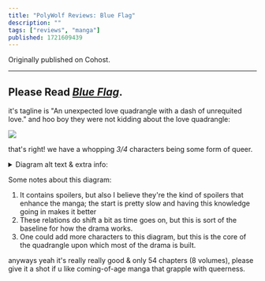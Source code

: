 ```yaml
---
title: "PolyWolf Reviews: Blue Flag"
description: ""
tags: ["reviews", "manga"]
published: 1721609439
---
```


Originally published on Cohost.

---

## Please Read _[Blue Flag](https://www.viz.com/blue-flag)_.

it's tagline is "An unexpected love quadrangle with a dash of unrequited love." and hoo boy they were not kidding about the love quadrangle:

![](https://static.wolfgirl.dev/06b6e089-ad3a-4d34-a9c9-3217d524e2e5/blue%20flag%20love%20quadrangle.png)

that's right! we have a whopping _3/4_ characters being some form of queer.

<details><summary>Diagram alt text & extra info:</summary>

- Taichi (dark haired guy, small):
  - -> Toma: childhood friends
  - -> Futaba: in love
  - -> Masumi: acquaintance. thinks she's mean to him
  - Toma -> Big Girl: thinks he has a crush
  - Futaba -> Toma: thinks she has a crush, so doesn't act on his own crush
- Toma (light haired guy, big & strong):
  - -> Taichi: in love (Gay!)
  - -> Futaba: good friend
  - -> Masumi: good friend, knows about her crush on Futaba
  - Taichi <-> Futaba: knows about their mutual attraction
- Futaba (light haired girl, small):
  - -> Taichi: "likes", but actually in love with
  - -> Toma: wants to be (in a Trans way!), but doesn't realize this and thinks it's love
    - I'm still using she/her pronouns for her since she's clearly an eggy trans, never outright confirmed, only hinted at quite a lot
  - -> Masumi: good friends
- Masumi (dark haired girl, aloof):
  - -> Taichi: acquaintance. thinks he needs to man up about his feelings more.
  - -> Toma: good friends, knows about his crush on Toma
  - -> Futaba: in love (Lesbian!)

</details>

Some notes about this diagram:

1. It contains spoilers, but also I believe they're the kind of spoilers that enhance the manga; the start is pretty slow and having this knowledge going in makes it better
2. These relations do shift a bit as time goes on, but this is sort of the baseline for how the drama works.
3. One could add more characters to this diagram, but this is the core of the quadrangle upon which most of the drama is built.

anyways yeah it's really really good & only 54 chapters (8 volumes), please give it a shot if u like coming-of-age manga that grapple with queerness.
